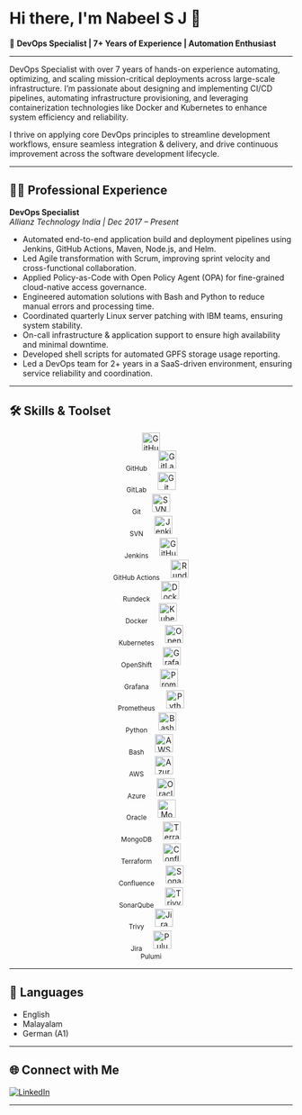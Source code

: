 # Hi there, I'm Nabeel S J 👋

🚀 **DevOps Specialist | 7+ Years of Experience | Automation Enthusiast**

---

DevOps Specialist with over 7 years of hands-on experience automating, optimizing, and scaling mission-critical deployments across large-scale infrastructure. I’m passionate about designing and implementing CI/CD pipelines, automating infrastructure provisioning, and leveraging containerization technologies like Docker and Kubernetes to enhance system efficiency and reliability.

I thrive on applying core DevOps principles to streamline development workflows, ensure seamless integration & delivery, and drive continuous improvement across the software development lifecycle.

---

## 🧑‍💻 Professional Experience

**DevOps Specialist**  
_Allianz Technology India | Dec 2017 – Present_

- Automated end-to-end application build and deployment pipelines using Jenkins, GitHub Actions, Maven, Node.js, and Helm.
- Led Agile transformation with Scrum, improving sprint velocity and cross-functional collaboration.
- Applied Policy-as-Code with Open Policy Agent (OPA) for fine-grained cloud-native access governance.
- Engineered automation solutions with Bash and Python to reduce manual errors and processing time.
- Coordinated quarterly Linux server patching with IBM teams, ensuring system stability.
- On-call infrastructure & application support to ensure high availability and minimal downtime.
- Developed shell scripts for automated GPFS storage usage reporting.
- Led a DevOps team for 2+ years in a SaaS-driven environment, ensuring service reliability and coordination.

---
## 🛠️ Skills & Toolset

<p align="center">
  <img src="https://cdn.jsdelivr.net/gh/devicons/devicon/icons/github/github-original.svg" width="32" height="32" alt="GitHub"/><br>
  <sub>GitHub</sub>
  &nbsp;&nbsp;&nbsp;
  <img src="https://cdn.jsdelivr.net/gh/devicons/devicon/icons/gitlab/gitlab-original.svg" width="32" height="32" alt="GitLab"/><br>
  <sub>GitLab</sub>
  &nbsp;&nbsp;&nbsp;
  <img src="https://cdn.jsdelivr.net/gh/devicons/devicon/icons/git/git-original.svg" width="32" height="32" alt="Git"/><br>
  <sub>Git</sub>
  &nbsp;&nbsp;&nbsp;
  <img src="https://cdn.jsdelivr.net/gh/devicons/devicon/icons/subversion/subversion-original.svg" width="32" height="32" alt="SVN"/><br>
  <sub>SVN</sub>
  &nbsp;&nbsp;&nbsp;
  <img src="https://cdn.jsdelivr.net/gh/devicons/devicon/icons/jenkins/jenkins-original.svg" width="32" height="32" alt="Jenkins"/><br>
  <sub>Jenkins</sub>
  &nbsp;&nbsp;&nbsp;
  <img src="https://github.githubassets.com/images/modules/logos_page/GitHub-Mark.png" width="32" height="32" alt="GitHub Actions"/><br>
  <sub>GitHub Actions</sub>
  &nbsp;&nbsp;&nbsp;
  <img src="https://raw.githubusercontent.com/detain/svg-logos/master/svg/rundeck.svg" width="32" height="32" alt="Rundeck"/><br>
  <sub>Rundeck</sub>
  &nbsp;&nbsp;&nbsp;
  <img src="https://cdn.jsdelivr.net/gh/devicons/devicon/icons/docker/docker-original.svg" width="32" height="32" alt="Docker"/><br>
  <sub>Docker</sub>
  &nbsp;&nbsp;&nbsp;
  <img src="https://cdn.jsdelivr.net/gh/devicons/devicon/icons/kubernetes/kubernetes-plain.svg" width="32" height="32" alt="Kubernetes"/><br>
  <sub>Kubernetes</sub>
  &nbsp;&nbsp;&nbsp;
  <img src="https://cdn.jsdelivr.net/gh/devicons/devicon/icons/redhat/redhat-original.svg" width="32" height="32" alt="OpenShift"/><br>
  <sub>OpenShift</sub>
  &nbsp;&nbsp;&nbsp;
  <img src="https://cdn.jsdelivr.net/gh/devicons/devicon/icons/grafana/grafana-original.svg" width="32" height="32" alt="Grafana"/><br>
  <sub>Grafana</sub>
  &nbsp;&nbsp;&nbsp;
  <img src="https://cdn.jsdelivr.net/gh/devicons/devicon/icons/prometheus/prometheus-original.svg" width="32" height="32" alt="Prometheus"/><br>
  <sub>Prometheus</sub>
  &nbsp;&nbsp;&nbsp;
  <img src="https://cdn.jsdelivr.net/gh/devicons/devicon/icons/python/python-original.svg" width="32" height="32" alt="Python"/><br>
  <sub>Python</sub>
  &nbsp;&nbsp;&nbsp;
  <img src="https://cdn.jsdelivr.net/gh/devicons/devicon/icons/bash/bash-original.svg" width="32" height="32" alt="Bash"/><br>
  <sub>Bash</sub>
  &nbsp;&nbsp;&nbsp;
  <img src="https://cdn.jsdelivr.net/gh/devicons/devicon/icons/amazonwebservices/amazonwebservices-original.svg" width="32" height="32" alt="AWS"/><br>
  <sub>AWS</sub>
  &nbsp;&nbsp;&nbsp;
  <img src="https://cdn.jsdelivr.net/gh/devicons/devicon/icons/azure/azure-original.svg" width="32" height="32" alt="Azure"/><br>
  <sub>Azure</sub>
  &nbsp;&nbsp;&nbsp;
  <img src="https://cdn.jsdelivr.net/gh/devicons/devicon/icons/oracle/oracle-original.svg" width="32" height="32" alt="Oracle"/><br>
  <sub>Oracle</sub>
  &nbsp;&nbsp;&nbsp;
  <img src="https://cdn.jsdelivr.net/gh/devicons/devicon/icons/mongodb/mongodb-original.svg" width="32" height="32" alt="MongoDB"/><br>
  <sub>MongoDB</sub>
  &nbsp;&nbsp;&nbsp;
  <img src="https://cdn.jsdelivr.net/gh/devicons/devicon/icons/terraform/terraform-original.svg" width="32" height="32" alt="Terraform"/><br>
  <sub>Terraform</sub>
  &nbsp;&nbsp;&nbsp;
  <img src="https://cdn.jsdelivr.net/gh/devicons/devicon/icons/confluence/confluence-original.svg" width="32" height="32" alt="Confluence"/><br>
  <sub>Confluence</sub>
  &nbsp;&nbsp;&nbsp;
  <img src="https://raw.githubusercontent.com/SonarSource/sonarcloud-docs/master/static/favicon-sonarcloud.png" width="32" height="32" alt="SonarQube"/><br>
  <sub>SonarQube</sub>
  &nbsp;&nbsp;&nbsp;
  <img src="https://avatars.githubusercontent.com/u/5429470?s=200&v=4" width="32" height="32" alt="Trivy"/><br>
  <sub>Trivy</sub>
  &nbsp;&nbsp;&nbsp;
  <img src="https://wac-cdn.atlassian.com/assets/img/favicons/atlassian/favicon.png" width="32" height="32" alt="Jira"/><br>
  <sub>Jira</sub>
  &nbsp;&nbsp;&nbsp;
  <img src="https://raw.githubusercontent.com/pulumi/docs/master/static/favicon.ico" width="32" height="32" alt="Pulumi"/><br>
  <sub>Pulumi</sub>
</p>

---

## 🌱 Languages

- English  
- Malayalam  
- German (A1)

---

## 🌐 Connect with Me

[![LinkedIn](https://img.shields.io/badge/LinkedIn-blue?logo=linkedin&logoColor=white)](https://www.linkedin.com/in/nabeel-sj-a0030613a/)

---

<!--
**nabeelsj720/nabeelsj720** is a ✨ special ✨ repository because its README.md (this file) appears on your GitHub profile.
-->
